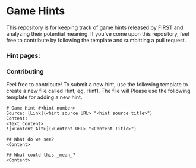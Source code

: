 # Game Hints
This repository is for keeping track of game hints released by FIRST and analyzing their potential meaning.
If you've come upon this repository, feel free to contribute by following the template and sumbitting a pull request.

### Hint pages:



### Contributing
Feel free to contribute! To submit a new hint, use the following template to create a new file called Hint<number>, eg, Hint1. The file will 
Please use the following template for adding a new hint.
```
# Game Hint #<hint number>
Source: [Link](<hint source URL> "<hint source title>")
Content:
<Text Content>
![<Content Alt>](<Content URL> "<Content Title>")

## What do we see?
<Content>

## What could this _mean_?
<Content>
```
